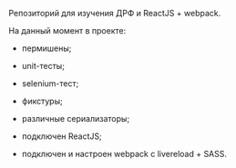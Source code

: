Репозиторий для изучения ДРФ и ReactJS + webpack.

На данный момент в проекте: 
- пермишены; 
- unit-тесты; 
- selenium-тест; 
- фикстуры; 
- различные сериализаторы;

- подключен ReactJS;
- подключен и настроен webpack с livereload + SASS.